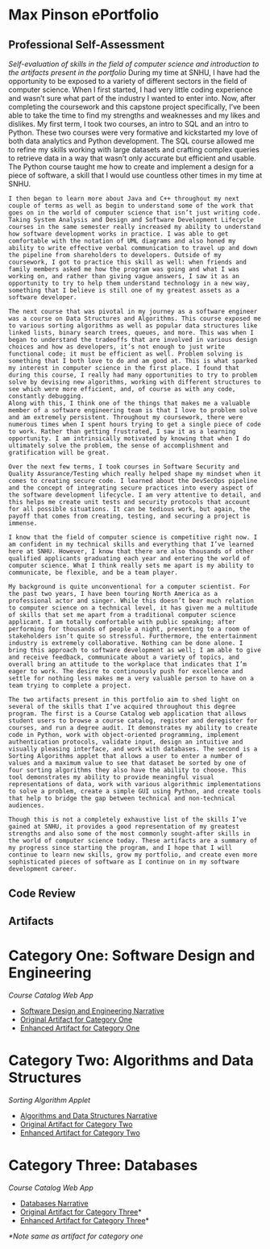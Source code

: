 # Max Pinson ePortfolio

## Professional Self-Assessment
*Self-evaluation of skills in the field of computer science and introduction to the artifacts present in the portfolio*
During my time at SNHU, I have had the opportunity to be exposed to a variety of different sectors in the field of computer science. When I first started, I had very little coding experience and wasn’t sure what part of the industry I wanted to enter into. Now, after completing the coursework and this capstone project specifically, I’ve been able to take the time to find my strengths and weaknesses and my likes and dislikes.
	My first term, I took two courses, an intro to SQL and an intro to Python. These two courses were very formative and kickstarted my love of both data analytics and Python development. The SQL course allowed me to refine my skills working with large datasets and crafting complex queries to retrieve data in a way that wasn’t only accurate but efficient and usable. The Python course taught me how to create and implement a design for a piece of software, a skill that I would use countless other times in my time at SNHU.
 
	I then began to learn more about Java and C++ throughout my next couple of terms as well as begin to understand some of the work that goes on in the world of computer science that isn’t just writing code. Taking System Analysis and Design and Software Development Lifecycle courses in the same semester really increased my ability to understand how software development works in practice. I was able to get comfortable with the notation of UML diagrams and also honed my ability to write effective verbal communication to travel up and down the pipeline from shareholders to developers. Outside of my coursework, I got to practice this skill as well: when friends and family members asked me how the program was going and what I was working on, and rather than giving vague answers, I saw it as an opportunity to try to help them understand technology in a new way, something that I believe is still one of my greatest assets as a software developer.
 
	The next course that was pivotal in my journey as a software engineer was a course on Data Structures and Algorithms. This course exposed me to various sorting algorithms as well as popular data structures like linked lists, binary search trees, queues, and more. This was when I began to understand the tradeoffs that are involved in various design choices and how as developers, it’s not enough to just write functional code; it must be efficient as well. Problem solving is something that I both love to do and am good at. This is what sparked my interest in computer science in the first place. I found that during this course, I really had many opportunities to try to problem solve by devising new algorithms, working with different structures to see which were more efficient, and, of course as with any code, constantly debugging. 
	Along with this, I think one of the things that makes me a valuable member of a software engineering team is that I love to problem solve and am extremely persistent. Throughout my coursework, there were numerous times when I spent hours trying to get a single piece of code to work. Rather than getting frustrated, I saw it as a learning opportunity. I am intrinsically motivated by knowing that when I do ultimately solve the problem, the sense of accomplishment and gratification will be great. 
 
	Over the next few terms, I took courses in Software Security and Quality Assurance/Testing which really helped shape my mindset when it comes to creating secure code. I learned about the DevSecOps pipeline and the concept of integrating secure practices into every aspect of the software development lifecycle. I am very attentive to detail, and this helps me create unit tests and security protocols that account for all possible situations. It can be tedious work, but again, the payoff that comes from creating, testing, and securing a project is immense.
 
	I know that the field of computer science is competitive right now. I am confident in my technical skills and everything that I’ve learned here at SNHU. However, I know that there are also thousands of other qualified applicants graduating each year and entering the world of computer science. What I think really sets me apart is my ability to communicate, be flexible, and be a team player.
 
	My background is quite unconventional for a computer scientist. For the past two years, I have been touring North America as a professional actor and singer. While this doesn’t bear much relation to computer science on a technical level, it has given me a multitude of skills that set me apart from a traditional computer science applicant. I am totally comfortable with public speaking; after performing for thousands of people a night, presenting to a room of stakeholders isn’t quite so stressful. Furthermore, the entertainment industry is extremely collaborative. Nothing can be done alone. I bring this approach to software development as well; I am able to give and receive feedback, communicate about a variety of topics, and overall bring an attitude to the workplace that indicates that I’m eager to work. The desire to continuously push for excellence and settle for nothing less makes me a very valuable person to have on a team trying to complete a project. 
 
	The two artifacts present in this portfolio aim to shed light on several of the skills that I’ve acquired throughout this degree program. The first is a Course Catalog web application that allows student users to browse a course catalog, register and deregister for courses, and run a degree audit. It demonstrates my ability to create code in Python, work with object-oriented programming, implement authentication protocols, validate input, design an intuitive and visually pleasing interface, and work with databases. The second is a Sorting Algorithms applet that allows a user to enter a number of values and a maximum value to see that dataset be sorted by one of four sorting algorithms they also have the ability to choose. This tool demonstrates my ability to provide meaningful visual representations of data, work with various algorithmic implementations to solve a problem, create a simple GUI using Python, and create tools that help to bridge the gap between technical and non-technical audiences. 
 
	Though this is not a completely exhaustive list of the skills I’ve gained at SNHU, it provides a good representation of my greatest strengths and also some of the most commonly sought-after skills in the world of computer science today. These artifacts are a summary of my progress since starting the program, and I hope that I will continue to learn new skills, grow my portfolio, and create even more sophisticated pieces of software as I continue on in my software development career.


## Code Review

## Artifacts

# Category One: Software Design and Engineering
*Course Catalog Web App*
- [Software Design and Engineering Narrative](./Enhanced-Artifact-One-and-Three/Category-One-Narrative)
- [Original Artifact for Category One](./Original-Artifact-One-and-Three)
- [Enhanced Artifact for Category One](./Enhanced-Artifact-One-and-Three)

# Category Two: Algorithms and Data Structures
*Sorting Algorithm Applet*
- [Algorithms and Data Structures Narrative](./Enhanced-Artifact-Two/Artifact-Two-Narrative)
- [Original Artifact for Category Two](./Original-Artifact-Two)
- [Enhanced Artifact for Category Two](./Enhanced-Artifact-Two)

# Category Three: Databases
*Course Catalog Web App*
- [Databases Narrative](./Enhanced-Artifact-One-and-Three/Category-Three-Narrative)
- [Original Artifact for Category Three](./Original-Artifact-One-and-Three)*
- [Enhanced Artifact for Category Three](./Enhanced-Artifact-One-and-Three)*
  
_*Note same as artifact for category one_


